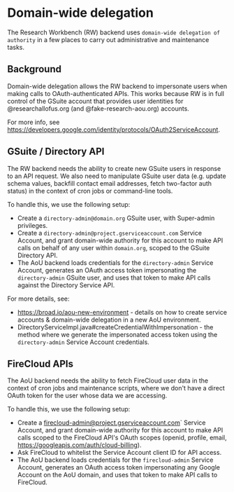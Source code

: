 # Domain-wide delegation

The Research Workbench (RW) backend uses `domain-wide delegation of authority` in a few places to 
carry out administrative and maintenance tasks.

## Background

Domain-wide delegation allows the RW backend to impersonate users when making calls to
OAuth-authenticated APIs. This works because RW is in full control of the GSuite account that provides
user identities for @researchallofus.org (and @fake-research-aou.org) accounts.

For more info, see https://developers.google.com/identity/protocols/OAuth2ServiceAccount.

## GSuite / Directory API

The RW backend needs the ability to create new GSuite users in response to an API request. We also need
to manipulate GSuite user data (e.g. update schema values, backfill contact email addresses, fetch
two-factor auth status) in the context of cron jobs or command-line tools. 

To handle this, we use the following setup:

- Create a `directory-admin@domain.org` GSuite user, with Super-admin privileges.
- Create a `directory-admin@project.gserviceaccount.com` Service Account, and grant domain-wide
  authority for this account to make API calls on behalf of any user within `domain.org`, scoped
  to the GSuite Directory API.
- The AoU backend loads credentials for the `directory-admin` Service Account, generates an
  OAuth access token impersonating the `directory-admin` GSuite user, and uses that token to
  make API calls against the Directory Service API.
  
For more details, see:
- https://broad.io/aou-new-environment - details on how to create service accounts & domain-wide
  delegation in a new AoU environment.
- DirectoryServiceImpl.java#createCredentialWithImpersonation - the method where we generate the impersonated
  access token using the `directory-admin` Service Account credentials.

## FireCloud APIs

The AoU backend needs the ability to fetch FireCloud user data in the context of cron jobs and maintenance
scripts, where we don't have a direct OAuth token for the user whose data we are accessing.

To handle this, we use the following setup:

- Create a firecloud-admin@project.gserviceaccount.com` Service Account, and grant domain-wide
  authority for this account to make API calls scoped to the FireCloud API's OAuth scopes (openid, profile, email, 
  https://googleapis.com/auth/cloud-billing).
- Ask FireCloud to whitelist the Service Account client ID for API access.
- The AoU backend loads credentials for the `firecloud-admin` Service Account, generates an OAuth access token
  impersonating any Google Account on the AoU domain, and uses that token to make API calls to FireCloud.
